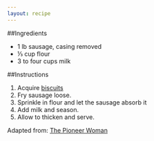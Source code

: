 ```yaml
---
layout: recipe
---
```


##Ingredients

- 1 lb sausage, casing removed
- &#8531; cup flour
- 3 to four cups milk



##Instructions

1. Acquire [biscuits](../biscuits)
2. Fry sausage loose.
3. Sprinkle in flour and let the sausage absorb it
4. Add milk and season.
5. Allow to thicken and serve.

Adapted from: [The Pioneer Woman](http://thepioneerwoman.com/cooking/2013/03/drop-biscuits-and-sausage-gravy/)